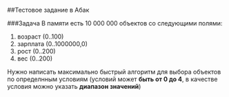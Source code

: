 ##Тестовое задание в Абак

###Задача
В памяти есть 10 000 000 объектов со следующими полями:
 
1. возраст (0..100) 
2. зарплата (0..1000000,0) 
3. рост (0..200) 
4. вес (0..200) 

Нужно написать максимально быстрый алгоритм для выбора объектов по определнным условиям (условий может **быть от 0 до 4**, в качестве условия можно указать **диапазон значений**)
